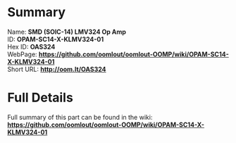 
Summary
=================
  
Name: __SMD (SOIC-14) LMV324 Op Amp__    
ID: __OPAM-SC14-X-KLMV324-01__   
Hex ID: __OAS324__   
WebPage: __https://github.com/oomlout/oomlout-OOMP/wiki/OPAM-SC14-X-KLMV324-01__   
Short URL: __http://oom.lt/OAS324__   

Full Details
==========================
Full summary of this part can be found in the wiki:   
__https://github.com/oomlout/oomlout-OOMP/wiki/OPAM-SC14-X-KLMV324-01__    

